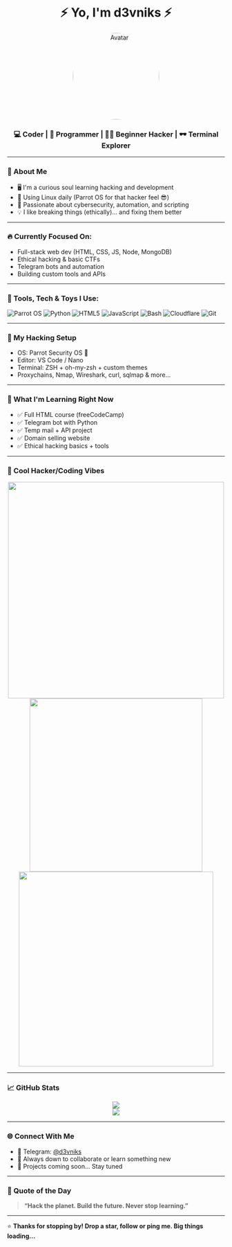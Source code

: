 <h1 align="center">⚡ Yo, I'm d3vniks ⚡</h1>

<p align="center">
  <img src="https://avatars.githubusercontent.com/u/220505025?s=400&u=b0d23e41bcca28e1c416f4801fb7279ce97b83e8&v=4" width="200" style="border-radius: 50%;" alt="Avatar"/>
</p>

<h3 align="center">💻 Coder | 🐍 Programmer | 🧑‍💻 Beginner Hacker | 🕶️ Terminal Explorer</h3>

---

### 🧠 About Me

- 🖥️ I'm a curious soul learning hacking and development
- 🐧 Using Linux daily (Parrot OS for that hacker feel 😎)
- 🔐 Passionate about cybersecurity, automation, and scripting
- 💡 I like breaking things (ethically)... and fixing them better

---

### 🔥 Currently Focused On:
- Full-stack web dev (HTML, CSS, JS, Node, MongoDB)
- Ethical hacking & basic CTFs
- Telegram bots and automation
- Building custom tools and APIs

---

### 🧰 Tools, Tech & Toys I Use:
![Parrot OS](https://img.shields.io/badge/-Parrot%20OS-222?logo=linux&logoColor=brightgreen&style=flat)
![Python](https://img.shields.io/badge/-Python-306998?logo=python&logoColor=white&style=flat)
![HTML5](https://img.shields.io/badge/-HTML5-E34F26?logo=html5&logoColor=white&style=flat)
![JavaScript](https://img.shields.io/badge/-JavaScript-F7DF1E?logo=javascript&logoColor=black&style=flat)
![Bash](https://img.shields.io/badge/-Bash-121011?logo=gnu-bash&logoColor=white&style=flat)
![Cloudflare](https://img.shields.io/badge/-Cloudflare-F38020?logo=cloudflare&logoColor=white&style=flat)
![Git](https://img.shields.io/badge/-Git-F05032?logo=git&logoColor=white&style=flat)

---

### 🚀 My Hacking Setup
- OS: Parrot Security OS 🦜  
- Editor: VS Code / Nano  
- Terminal: ZSH + oh-my-zsh + custom themes  
- Proxychains, Nmap, Wireshark, curl, sqlmap & more...

---

### 👀 What I'm Learning Right Now
- ✅ Full HTML course (freeCodeCamp)  
- ✅ Telegram bot with Python  
- ✅ Temp mail + API project  
- ✅ Domain selling website  
- ✅ Ethical hacking basics + tools

---

### 🧨 Cool Hacker/Coding Vibes

<p align="center">
  <img src="https://media.giphy.com/media/qgQUggAC3Pfv687qPC/giphy.gif" width="500" />
  <img src="https://media.giphy.com/media/XHAv3GDsD6xyA/giphy.gif" width="400" />
  <img src="https://media.giphy.com/media/l41K3oU5Gv4rwYl6k/giphy.gif" width="450" />
</p>

---

### 📈 GitHub Stats

<p align="center">
  <img src="https://github-readme-stats.vercel.app/api?username=d3vniks&show_icons=true&theme=radical" />
  <br />
  <img src="https://github-readme-streak-stats.herokuapp.com/?user=d3vniks&theme=radical" />
</p>

---

### 🌐 Connect With Me

- 🔗 Telegram: [@d3vniks](https://t.me/d3vniks)
- 💬 Always down to collaborate or learn something new
- 🚀 Projects coming soon... Stay tuned

---

### 🧠 Quote of the Day

> **“Hack the planet. Build the future. Never stop learning.”**

---

⭐ **Thanks for stopping by! Drop a star, follow or ping me. Big things loading...**
